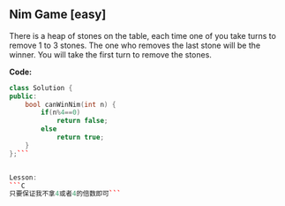 
## Nim Game  [easy]

There is a heap of stones on the table, each time one of you take turns to remove 1 to 3 stones. The one who removes the last stone will be the winner. You will take the first turn to remove the stones. 


**Code:**
```C++
class Solution {
public:
    bool canWinNim(int n) {
        if(n%4==0)
            return false;
        else 
            return true;
    }
};```


Lesson:
```C
只要保证我不拿4或者4的倍数即可```